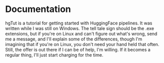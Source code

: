 # Documentation

hgTut is a tutorial for getting started with HuggingFace pipelines.  It was written while I was still on Windows.  The tell tale sign should be the .exe extensions, but if you're on Linux and can't figure out what's wrong, send me a message, and I'll explain some of the differences, though I'm imagining that if you're on Linux, you don't need your hand held that often.  Still, the offer is out there if I can be of help, I'm willing.  If it becomes a regular thing, I'll just start charging for the time.
